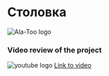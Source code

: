 # Столовка
![Ala-Too logo](https://upload.wikimedia.org/wikipedia/en/0/07/Ala-Too_International_University_Seal.png)

### Video review of the project
![youtube logo](https://lh3.googleusercontent.com/3zkP2SYe7yYoKKe47bsNe44yTgb4Ukh__rBbwXwgkjNRe4PykGG409ozBxzxkrubV7zHKjfxq6y9ShogWtMBMPyB3jiNps91LoNH8A=s500)
[Link to video](https://www.youtube.com/watch?v=r4kcbdgBvX8)
